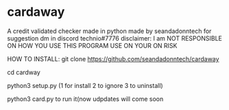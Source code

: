 # cardaway
A credit validated checker
made in python
made by seandadonntech
for suggestion dm in discord technio#7776
disclaimer: I am NOT RESPONSIBLE ON HOW YOU USE THIS PROGRAM USE ON YOUR ON RISK


HOW TO INSTALL:
git clone https://github.com/seandadonntech/cardaway

cd cardway

python3 setup.py (1 for install 2 to ignore 3 to uninstall)

python3 card.py to run it(now udpdates will come soon

